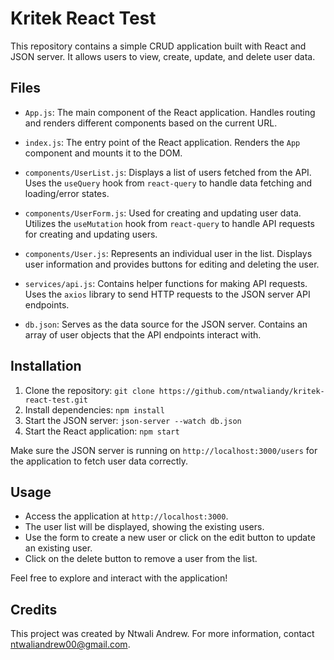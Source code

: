 # Kritek React Test

This repository contains a simple CRUD application built with React and JSON server. It allows users to view, create, update, and delete user data.

## Files

- `App.js`: The main component of the React application. Handles routing and renders different components based on the current URL.

- `index.js`: The entry point of the React application. Renders the `App` component and mounts it to the DOM.

- `components/UserList.js`: Displays a list of users fetched from the API. Uses the `useQuery` hook from `react-query` to handle data fetching and loading/error states.

- `components/UserForm.js`: Used for creating and updating user data. Utilizes the `useMutation` hook from `react-query` to handle API requests for creating and updating users.

- `components/User.js`: Represents an individual user in the list. Displays user information and provides buttons for editing and deleting the user.

- `services/api.js`: Contains helper functions for making API requests. Uses the `axios` library to send HTTP requests to the JSON server API endpoints.

- `db.json`: Serves as the data source for the JSON server. Contains an array of user objects that the API endpoints interact with.

## Installation

1. Clone the repository: `git clone https://github.com/ntwaliandy/kritek-react-test.git`
2. Install dependencies: `npm install`
3. Start the JSON server: `json-server --watch db.json`
4. Start the React application: `npm start`

Make sure the JSON server is running on `http://localhost:3000/users` for the application to fetch user data correctly.

## Usage

- Access the application at `http://localhost:3000`.
- The user list will be displayed, showing the existing users.
- Use the form to create a new user or click on the edit button to update an existing user.
- Click on the delete button to remove a user from the list.

Feel free to explore and interact with the application!

## Credits

This project was created by Ntwali Andrew. For more information, contact ntwaliandrew00@gmail.com.
